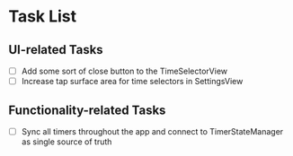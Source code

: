 # Task List

## UI-related Tasks
- [ ] Add some sort of close button to the TimeSelectorView
- [ ] Increase tap surface area for time selectors in SettingsView

## Functionality-related Tasks
- [ ] Sync all timers throughout the app and connect to TimerStateManager as single source of truth 
